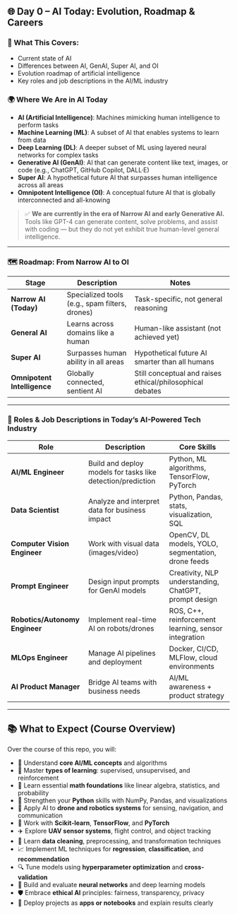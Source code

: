 ## 🌐 Day 0 – AI Today: Evolution, Roadmap & Careers

### 📘 What This Covers:
- Current state of AI  
- Differences between AI, GenAI, Super AI, and OI  
- Evolution roadmap of artificial intelligence  
- Key roles and job descriptions in the AI/ML industry  

### 🌍 Where We Are in AI Today

- **AI (Artificial Intelligence)**: Machines mimicking human intelligence to perform tasks  
- **Machine Learning (ML)**: A subset of AI that enables systems to learn from data  
- **Deep Learning (DL)**: A deeper subset of ML using layered neural networks for complex tasks  
- **Generative AI (GenAI)**: AI that can generate content like text, images, or code (e.g., ChatGPT, GitHub Copilot, DALL·E)  
- **Super AI**: A hypothetical future AI that surpasses human intelligence across all areas  
- **Omnipotent Intelligence (OI)**: A conceptual future AI that is globally interconnected and all-knowing  

> ✅ **We are currently in the era of Narrow AI and early Generative AI.**  
> Tools like GPT-4 can generate content, solve problems, and assist with coding — but they do not yet exhibit true human-level general intelligence.  

---

### 🗺️ Roadmap: From Narrow AI to OI

| Stage                         | Description                                  | Notes                                                |
|------------------------------|----------------------------------------------|------------------------------------------------------|
| **Narrow AI (Today)**        | Specialized tools (e.g., spam filters, drones)| Task-specific, not general reasoning                 |
| **General AI**               | Learns across domains like a human           | Human-like assistant (not achieved yet)              |
| **Super AI**                 | Surpasses human ability in all areas         | Hypothetical future AI smarter than all humans       |
| **Omnipotent Intelligence**  | Globally connected, sentient AI              | Still conceptual and raises ethical/philosophical debates |

---

### 👔 Roles & Job Descriptions in Today’s AI-Powered Tech Industry

| Role                           | Description                                                 | Core Skills                                           |
| ------------------------------ | ----------------------------------------------------------- | ----------------------------------------------------- |
| **AI/ML Engineer**             | Build and deploy models for tasks like detection/prediction | Python, ML algorithms, TensorFlow, PyTorch            |
| **Data Scientist**             | Analyze and interpret data for business impact              | Python, Pandas, stats, visualization, SQL             |
| **Computer Vision Engineer**   | Work with visual data (images/video)                        | OpenCV, DL models, YOLO, segmentation, drone feeds    |
| **Prompt Engineer**            | Design input prompts for GenAI models                       | Creativity, NLP understanding, ChatGPT, prompt design |
| **Robotics/Autonomy Engineer** | Implement real-time AI on robots/drones                     | ROS, C++, reinforcement learning, sensor integration  |
| **MLOps Engineer**             | Manage AI pipelines and deployment                          | Docker, CI/CD, MLFlow, cloud environments             |
| **AI Product Manager**         | Bridge AI teams with business needs                         | AI/ML awareness + product strategy                    |

---

## 📚 What to Expect (Course Overview)

Over the course of this repo, you will:

- 🧠 Understand **core AI/ML concepts** and algorithms  
- 🔄 Master **types of learning**: supervised, unsupervised, and reinforcement  
- 🧮 Learn essential **math foundations** like linear algebra, statistics, and probability  
- 🐍 Strengthen your **Python** skills with NumPy, Pandas, and visualizations  
- 🤖 Apply AI to **drone and robotics systems** for sensing, navigation, and communication  
- 🔧 Work with **Scikit-learn**, **TensorFlow**, and **PyTorch**  
- ✈️ Explore **UAV sensor systems**, flight control, and object tracking  
- 🧹 Learn **data cleaning**, preprocessing, and transformation techniques  
- 📈 Implement ML techniques for **regression**, **classification**, and **recommendation**  
- 🔍 Tune models using **hyperparameter optimization** and **cross-validation**  
- 🧠 Build and evaluate **neural networks** and deep learning models  
- 🛡️ Embrace **ethical AI** principles: fairness, transparency, privacy  
- 🚀 Deploy projects as **apps or notebooks** and explain results clearly  
